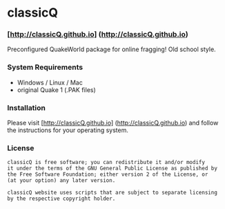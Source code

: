 classicQ 
========
### [http://classicQ.github.io] (http://classicQ.github.io)
Preconfigured QuakeWorld package for online fragging! Old school style.
### System Requirements
* Windows / Linux / Mac
* original Quake 1 (.PAK files)

### Installation
Please visit [http://classicQ.github.io] (http://classicQ.github.io) and follow the instructions for your operating system.

### License
```
classicQ is free software; you can redistribute it and/or modify
it under the terms of the GNU General Public License as published by
the Free Software Foundation; either version 2 of the License, or
(at your option) any later version.

classicQ website uses scripts that are subject to separate licensing 
by the respective copyright holder.
```
